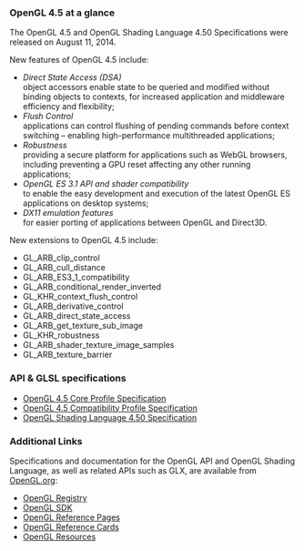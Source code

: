 ### OpenGL 4.5 at a glance

The OpenGL 4.5 and OpenGL Shading Language 4.50 Specifications were released on August 11, 2014.

New features of OpenGL 4.5 include:

*   _Direct State Access (DSA)_  
    object accessors enable state to be queried and modified without binding objects to contexts, for increased application and middleware efficiency and flexibility;
*   _Flush Control_  
    applications can control flushing of pending commands before context switching – enabling high-performance multithreaded applications;
*   _Robustness_  
    providing a secure platform for applications such as WebGL browsers, including preventing a GPU reset affecting any other running applications;
*   _OpenGL ES 3.1 API and shader compatibility_  
    to enable the easy development and execution of the latest OpenGL ES applications on desktop systems;
*   _DX11 emulation features_  
    for easier porting of applications between OpenGL and Direct3D.

New extensions to OpenGL 4.5 include:

*   GL_ARB_clip_control
*   GL_ARB_cull_distance
*   GL_ARB_ES3_1_compatibility
*   GL_ARB_conditional_render_inverted
*   GL_KHR_context_flush_control
*   GL_ARB_derivative_control
*   GL_ARB_direct_state_access
*   GL_ARB_get_texture_sub_image
*   GL_KHR_robustness
*   GL_ARB_shader_texture_image_samples
*   GL_ARB_texture_barrier

### API & GLSL specifications

*   [OpenGL 4.5 Core Profile Specification](http://www.opengl.org/registry/doc/glspec45.core.pdf)
*   [OpenGL 4.5 Compatibility Profile Specification](http://www.opengl.org/registry/doc/glspec45.compatibility.pdf)
*   [OpenGL Shading Language 4.50 Specification](http://www.opengl.org/registry/doc/GLSLangSpec.4.50.pdf)

### Additional Links

Specifications and documentation for the OpenGL API and OpenGL Shading Language, as well as related APIs such as GLX, are available from [OpenGL.org](http://www.opengl.org/):

*   [OpenGL Registry](http://www.opengl.org/registry/)
*   [OpenGL SDK](http://www.opengl.org/sdk/)
*   [OpenGL Reference Pages](http://www.opengl.org/sdk/docs/man/)
*   [OpenGL Reference Cards](/developers/reference-cards/)
*   [OpenGL Resources](https://www.opengl.org/wiki/Getting_Started)